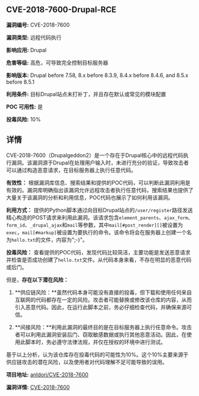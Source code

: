 ## CVE-2018-7600-Drupal-RCE

**漏洞编号:** CVE-2018-7600

**漏洞类型:** 远程代码执行

**影响应用:** Drupal

**危害等级:** 高危，可导致完全控制目标服务器

**影响版本:** Drupal before 7.58, 8.x before 8.3.9, 8.4.x before 8.4.6, and 8.5.x before 8.5.1

**利用条件:** 目标Drupal站点未打补丁，并且存在默认或常见的模块配置

**POC 可用性:** 是

**投毒风险:** 10%

## 详情

CVE-2018-7600（Drupalgeddon2）是一个存在于Drupal核心中的远程代码执行漏洞。该漏洞源于Drupal在处理用户输入时，未进行充分的验证，导致攻击者可以通过构造恶意请求，在目标服务器上执行任意代码。

**有效性：**
根据漏洞库信息、搜索结果和提供的POC代码，可以判断此漏洞利用是有效的。漏洞库明确指出该漏洞允许远程攻击者执行任意代码，搜索结果也提供了大量关于该漏洞的分析和利用信息，POC代码也展示了如何利用该漏洞。

**利用方式：**
提供的Python脚本通过向目标Drupal站点的`/user/register`路径发送精心构造的POST请求来利用此漏洞。该请求包含`element_parents`、`ajax_form`、`form_id`、`_drupal_ajax`和`mail`等参数，其中`mail[#post_render][]`被设置为`exec`，`mail[#markup]`被设置为要执行的命令。该命令将会在服务器上创建一个名为`hello.txt`的文件，内容为";-)"。

**投毒风险：**
查看提供的POC代码，发现代码比较简洁，主要功能是发送恶意请求并检查是否成功创建了`hello.txt`文件。从代码本身来看，不存在明显的恶意代码或后门。

但是，**存在以下潜在风险：**

1.  **供应链风险：**虽然代码本身可能没有直接的投毒，但下载和使用任何来自互联网的代码都存在一定的风险。攻击者可能替换或修改该仓库的内容，从而引入恶意代码。因此，在运行此脚本之前，务必仔细检查代码，并确保来源可信。

2.  **间接风险：**利用此漏洞的最终目的是在目标服务器上执行任意命令。攻击者可以利用此漏洞安装后门、窃取敏感数据或执行其他恶意活动。因此，在使用此脚本时，务必遵守法律法规，并仅在授权的环境中进行测试。

基于以上分析，认为该仓库存在投毒代码的可能性为10%。这个10%主要来源于供应链攻击的潜在风险，以及使用者对代码理解不足可能导致的误用。


**项目地址:** [anldori/CVE-2018-7600](https://github.com/anldori/CVE-2018-7600)

**漏洞详情:** [CVE-2018-7600](https://nvd.nist.gov/vuln/detail/CVE-2018-7600)